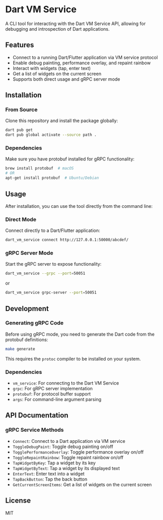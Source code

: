 # Dart VM Service

A CLI tool for interacting with the Dart VM Service API, allowing for debugging and introspection of Dart applications.

## Features

- Connect to a running Dart/Flutter application via VM service protocol
- Enable debug painting, performance overlay, and repaint rainbow
- Interact with widgets (tap, enter text)
- Get a list of widgets on the current screen
- Supports both direct usage and gRPC server mode

## Installation

### From Source

Clone this repository and install the package globally:

```bash
dart pub get
dart pub global activate --source path .
```

### Dependencies

Make sure you have protobuf installed for gRPC functionality:

```bash
brew install protobuf  # macOS
# OR
apt-get install protobuf  # Ubuntu/Debian
```

## Usage

After installation, you can use the tool directly from the command line:

### Direct Mode

Connect directly to a Dart/Flutter application:

```bash
dart_vm_service connect http://127.0.0.1:50000/abcdef/
```

### gRPC Server Mode

Start the gRPC server to expose functionality:

```bash
dart_vm_service --grpc --port=50051
```

or

```bash
dart_vm_service grpc-server --port=50051
```

## Development

### Generating gRPC Code

Before using gRPC mode, you need to generate the Dart code from the protobuf definitions:

```bash
make generate
```

This requires the `protoc` compiler to be installed on your system.

### Dependencies

- `vm_service`: For connecting to the Dart VM Service
- `grpc`: For gRPC server implementation
- `protobuf`: For protocol buffer support
- `args`: For command-line argument parsing

## API Documentation

### gRPC Service Methods

- `Connect`: Connect to a Dart application via VM service
- `ToggleDebugPaint`: Toggle debug painting on/off
- `TogglePerformanceOverlay`: Toggle performance overlay on/off
- `ToggleRepaintRainbow`: Toggle repaint rainbow on/off
- `TapWidgetByKey`: Tap a widget by its key
- `TapWidgetByText`: Tap a widget by its displayed text
- `EnterText`: Enter text into a widget
- `TapBackButton`: Tap the back button
- `GetCurrentScreenItems`: Get a list of widgets on the current screen

## License

MIT
